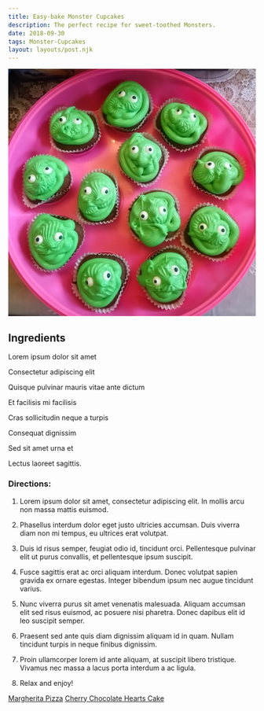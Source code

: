 ```yaml
---
title: Easy-bake Monster Cupcakes
description: The perfect recipe for sweet-toothed Monsters.
date: 2018-09-30
tags: Monster-Cupcakes
layout: layouts/post.njk
---
```

<img class="d-block w-100" src="/img/MonsterCupcakes.JPG" alt="An image of monster cupcakes">

## Ingredients

Lorem ipsum dolor sit amet 

Consectetur adipiscing elit

Quisque pulvinar mauris vitae ante dictum 

Et facilisis mi facilisis

Cras sollicitudin neque a turpis 

Consequat dignissim

Sed sit amet urna et 

Lectus laoreet sagittis.

### Directions:  

1. Lorem ipsum dolor sit amet, consectetur adipiscing elit. In mollis arcu non massa mattis euismod.

2. Phasellus interdum dolor eget justo ultricies accumsan. Duis viverra diam non mi tempus, eu ultrices erat volutpat.

3. Duis id risus semper, feugiat odio id, tincidunt orci. Pellentesque pulvinar elit ut purus convallis, et pellentesque ipsum suscipit.

4. Fusce sagittis erat ac orci aliquam interdum. Donec volutpat sapien gravida ex ornare egestas. Integer bibendum ipsum nec augue tincidunt varius.

5. Nunc viverra purus sit amet venenatis malesuada. Aliquam accumsan elit sed risus euismod, ac posuere nisi pharetra. Donec dapibus elit id leo suscipit semper.

6. Praesent sed ante quis diam dignissim aliquam id in quam. Nullam tincidunt turpis in neque finibus dignissim.

7. Proin ullamcorper lorem id ante aliquam, at suscipit libero tristique. Vivamus nec massa a lacus porta interdum a ac ligula.  

8. Relax and enjoy! 

<a href="{{ '/posts/secondpost/' | url }}">Margherita Pizza</a>
<a href="{{ '/posts/firstpost/' | url }}">Cherry Chocolate Hearts Cake</a>

